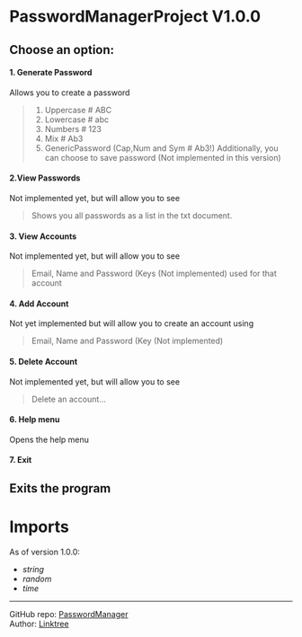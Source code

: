 # PasswordManagerProject V1.0.0
## Choose an option:
#### 1. Generate Password
Allows you to create a password
> 1. Uppercase # ABC
> 2. Lowercase # abc
> 3. Numbers # 123
> 4. Mix # Ab3
> 5. GenericPassword (Cap,Num and Sym # Ab3!)
Additionally, you can choose to save password (Not implemented in this version)
#### 2.View Passwords
Not implemented yet, but will allow you to see
> Shows you all passwords as a list in the txt document.
#### 3. View Accounts
Not implemented yet, but will allow you to see
> Email, Name and Password (Keys (Not implemented) used for that account
#### 4. Add Account
Not yet implemented but will allow you to create an account using
> Email, Name and Password (Key (Not implemented)
#### 5. Delete Account
Not implemented yet, but will allow you to see
> Delete an account...
#### 6. Help menu
Opens the help menu
#### 7. Exit
Exits the program
-----
# Imports
As of version 1.0.0:
- *string*
- *random*
- *time*
-----
GitHub repo: [PasswordManager](https://github.com/Shini9000/PasswordManagerProject)<br>
Author: [Linktree](https://linktr.ee/shini9000)